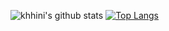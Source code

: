 ![khhini's github stats](https://github-readme-stats.vercel.app/api?username=khhini&theme=dark&show_icons=true) [![Top Langs](https://github-readme-stats.vercel.app/api/top-langs/?username=khhini&theme=dark&show_icons=true)](https://github.com/anuraghazra/github-readme-stats)
